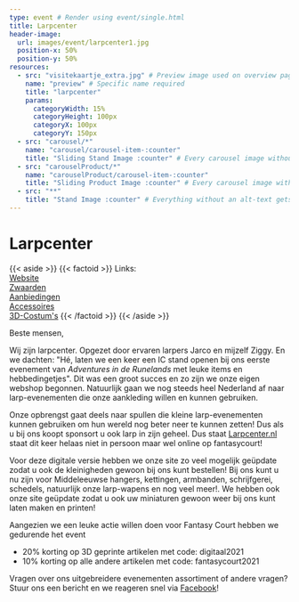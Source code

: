 ```yaml
---
type: event # Render using event/single.html
title: Larpcenter
header-image:
  url: images/event/larpcenter1.jpg
  position-x: 50%
  position-y: 50%
resources:
  - src: "visitekaartje_extra.jpg" # Preview image used on overview pages
    name: "preview" # Specific name required
    title: "larpcenter"
    params:
      categoryWidth: 15%
      categoryHeight: 100px
      categoryX: 100px
      categoryY: 150px
  - src: "carousel/*"
    name: "carousel/carousel-item-:counter"
    title: "Sliding Stand Image :counter" # Every carousel image without an alt-text gets a special name
  - src: "carouselProduct/*"
    name: "carouselProduct/carousel-item-:counter"
    title: "Sliding Product Image :counter" # Every carousel image without an alt-text gets a special name
  - src: "**"
    title: "Stand Image :counter" # Everything without an alt-text gets a special name
---
```



# Larpcenter

{{< aside >}}
    {{< factoid >}}
    Links: <br>
    <a href='www.larpcenter.nl' target='_blank'>Website</a> <br>
    <a href='https://www.larpcenter.nl/c-4418349/zwaarden/' target='_blank'>Zwaarden</a> <br>
    <a href='https://www.larpcenter.nl/c-4424589/aanbiedingen/' target='_blank'>Aanbiedingen</a> <br>
    <a href='https://www.larpcenter.nl/c-4469537/accessoires/' target='_blank'>Accessoires</a> <br>
    <a href='https://www.larpcenter.nl/c-4418400/3d-costum-s/' target='_blank'>3D-Costum's</a>
    {{< /factoid >}}
{{< /aside >}}

Beste mensen,

Wij zijn larpcenter. Opgezet door ervaren larpers Jarco en mijzelf Ziggy. En we dachten: "Hé, laten we een keer een IC stand openen bij ons eerste evenement van *Adventures in de Runelands* met leuke items en hebbedingetjes". Dit was een groot succes en zo zijn we onze eigen webshop begonnen. Natuurlijk gaan we nog steeds heel Nederland af naar larp-evenementen die onze aankleding willen en kunnen gebruiken.

Onze opbrengst gaat deels naar spullen die kleine larp-evenementen kunnen gebruiken om hun wereld nog beter neer te kunnen zetten! Dus als u bij ons koopt sponsort u ook larp in zijn geheel. Dus staat [Larpcenter.nl](https://www.larpcenter.nl/) staat dit keer helaas niet in persoon maar wel online op fantasycourt!

Voor deze digitale versie hebben we onze site zo veel mogelijk geüpdate zodat u ook de kleinigheden gewoon bij ons kunt bestellen! Bij ons kunt u nu zijn voor Middeleeuwse hangers, kettingen, armbanden, schrijfgerei, schedels, natuurlijk onze larp-wapens en nog veel meer!. We hebben ook onze site geüpdate zodat u ook uw miniaturen gewoon weer bij ons kunt laten maken en printen!

Aangezien we een leuke actie willen doen voor Fantasy Court hebben we gedurende het event
- 20% korting op 3D geprinte artikelen met code: digitaal2021
- 10% korting op alle andere artikelen met code: fantasycourt2021

Vragen over ons uitgebreidere evenementen assortiment of andere vragen? Stuur ons een bericht en we reageren snel via [Facebook](https://www.facebook.com/Larpcenter.nl/)!
